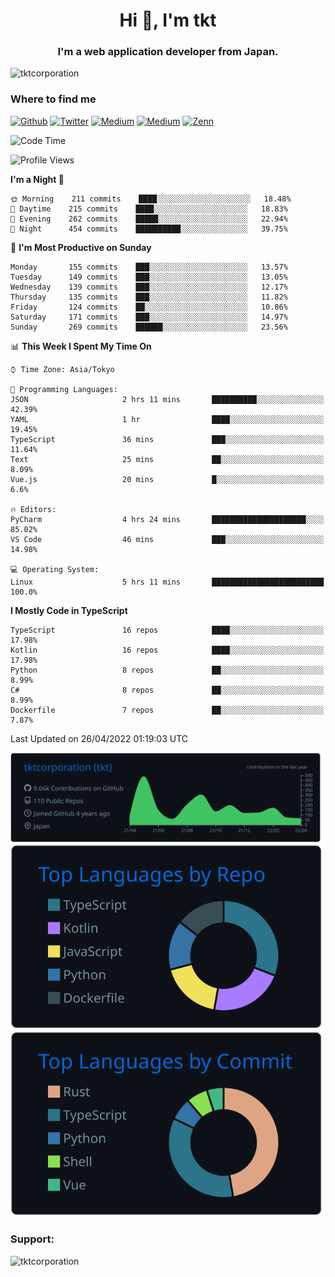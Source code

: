 <h1 align="center">Hi 👋, I'm tkt</h1>
<h3 align="center">I'm a web application developer from Japan.</h3>

<p align="left"> <img src="https://komarev.com/ghpvc/?username=tktcorporation&label=Profile%20views&color=0e75b6&style=flat" alt="tktcorporation" /> </p>

<h3>Where to find me</h3>
<p>
<a href="https://github.com/tktcorporation" target="_blank"><img alt="Github" src="https://img.shields.io/badge/GitHub-%2312100E.svg?&style=for-the-badge&logo=Github&logoColor=white" /></a>
<a href="https://twitter.com/tktcorporation" target="_blank"><img alt="Twitter" src="https://img.shields.io/badge/twitter-%231DA1F2.svg?&style=for-the-badge&logo=twitter&logoColor=white" /></a>
<a href="https://www.linkedin.com/in/tktcorporation" target="_blank"><img alt="Medium" src="https://img.shields.io/badge/linkdin-0a66c2.svg?&style=for-the-badge&logo=linkedin&logoColor=white" /></a>
<a href="https://qiita.com/tktcorporation" target="_blank"><img alt="Medium" src="https://img.shields.io/badge/qiita-55C500.svg?&style=for-the-badge&logo=qiita&logoColor=white" /></a>
<a href="https://zenn.dev/tktcorporation" target="_blank"><img alt="Zenn" src="https://img.shields.io/badge/Zenn-3EA8FF.svg?&style=for-the-badge&logo=Zenn&logoColor=white" /></a>
</p>
  
<!--START_SECTION:waka-->
![Code Time](http://img.shields.io/badge/Code%20Time-253%20hrs%2034%20mins-blue)

![Profile Views](http://img.shields.io/badge/Profile%20Views-0-blue)

**I'm a Night 🦉** 

```text
🌞 Morning    211 commits    ████░░░░░░░░░░░░░░░░░░░░░   18.48% 
🌆 Daytime    215 commits    ████░░░░░░░░░░░░░░░░░░░░░   18.83% 
🌃 Evening    262 commits    █████░░░░░░░░░░░░░░░░░░░░   22.94% 
🌙 Night      454 commits    ██████████░░░░░░░░░░░░░░░   39.75%

```
📅 **I'm Most Productive on Sunday** 

```text
Monday       155 commits    ███░░░░░░░░░░░░░░░░░░░░░░   13.57% 
Tuesday      149 commits    ███░░░░░░░░░░░░░░░░░░░░░░   13.05% 
Wednesday    139 commits    ███░░░░░░░░░░░░░░░░░░░░░░   12.17% 
Thursday     135 commits    ███░░░░░░░░░░░░░░░░░░░░░░   11.82% 
Friday       124 commits    ██░░░░░░░░░░░░░░░░░░░░░░░   10.86% 
Saturday     171 commits    ███░░░░░░░░░░░░░░░░░░░░░░   14.97% 
Sunday       269 commits    ██████░░░░░░░░░░░░░░░░░░░   23.56%

```


📊 **This Week I Spent My Time On** 

```text
⌚︎ Time Zone: Asia/Tokyo

💬 Programming Languages: 
JSON                     2 hrs 11 mins       ██████████░░░░░░░░░░░░░░░   42.39% 
YAML                     1 hr                ████░░░░░░░░░░░░░░░░░░░░░   19.45% 
TypeScript               36 mins             ███░░░░░░░░░░░░░░░░░░░░░░   11.64% 
Text                     25 mins             ██░░░░░░░░░░░░░░░░░░░░░░░   8.09% 
Vue.js                   20 mins             █░░░░░░░░░░░░░░░░░░░░░░░░   6.6%

🔥 Editors: 
PyCharm                  4 hrs 24 mins       █████████████████████░░░░   85.02% 
VS Code                  46 mins             ███░░░░░░░░░░░░░░░░░░░░░░   14.98%

💻 Operating System: 
Linux                    5 hrs 11 mins       █████████████████████████   100.0%

```

**I Mostly Code in TypeScript** 

```text
TypeScript               16 repos            ████░░░░░░░░░░░░░░░░░░░░░   17.98% 
Kotlin                   16 repos            ████░░░░░░░░░░░░░░░░░░░░░   17.98% 
Python                   8 repos             ██░░░░░░░░░░░░░░░░░░░░░░░   8.99% 
C#                       8 repos             ██░░░░░░░░░░░░░░░░░░░░░░░   8.99% 
Dockerfile               7 repos             ██░░░░░░░░░░░░░░░░░░░░░░░   7.87%

```



 Last Updated on 26/04/2022 01:19:03 UTC
<!--END_SECTION:waka-->

[![](https://raw.githubusercontent.com/tktcorporation/tktcorporation/master/profile-summary-card-output/github_dark/0-profile-details.svg)](https://github.com/vn7n24fzkq/github-profile-summary-cards)
[![](https://raw.githubusercontent.com/tktcorporation/tktcorporation/master/profile-summary-card-output/github_dark/1-repos-per-language.svg)](https://github.com/vn7n24fzkq/github-profile-summary-cards) [![](https://raw.githubusercontent.com/tktcorporation/tktcorporation/master/profile-summary-card-output/github_dark/2-most-commit-language.svg)](https://github.com/vn7n24fzkq/github-profile-summary-cards)

<h3 align="left">Support:</h3>
<p><a href="https://www.buymeacoffee.com/tktcorporation"> <img align="left" src="https://cdn.buymeacoffee.com/buttons/v2/default-yellow.png" height="50" width="210" alt="tktcorporation" /></a></p><br><br>
